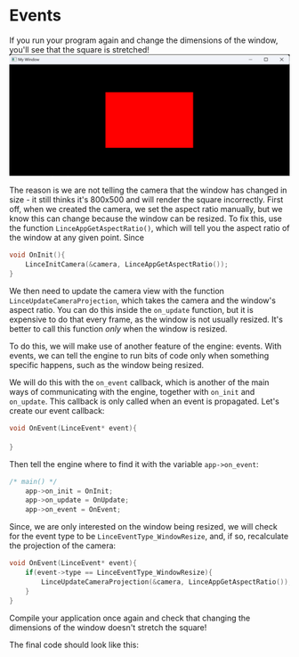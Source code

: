 # Events

If you run your program again and change the dimensions of the window, you'll see that the square is stretched!
![Red rectangle](images/red_rectangle.png)

The reason is we are not telling the camera that the window has changed in size - it still thinks it's 800x500 and will render the square incorrectly.
First off, when we created the camera, we set the aspect ratio manually,
but we know this can change because the window can be resized.
To fix this, use the function `LinceAppGetAspectRatio()`, which will tell you the
aspect ratio of the window at any given point.
Since 
```c
void OnInit(){
    LinceInitCamera(&camera, LinceAppGetAspectRatio());
}
```

We then need to update the camera view with the function `LinceUpdateCameraProjection`, which takes the camera and the window's aspect ratio.
You can do this inside the `on_update` function, but it is expensive to do that every frame, as the window is not usually resized.
It's better to call this function *only* when the window is resized.

To do this, we will make use of another feature of the engine: events.
With events, we can tell the engine to run bits of code only when something specific happens, such as the window being resized.

We will do this with the `on_event` callback, which is another of the main ways of communicating with the engine, together with `on_init` and `on_update`.
This callback is only called when an event is propagated.
Let's create our event callback:
```c
void OnEvent(LinceEvent* event){

}
```

Then tell the engine where to find it with the variable `app->on_event`:
```c
/* main() */
    app->on_init = OnInit;
    app->on_update = OnUpdate;
    app->on_event = OnEvent;
```

Since, we are only interested on the window being resized,
we will check for the event type to be `LinceEventType_WindowResize`,
and, if so, recalculate the projection of the camera:
```c
void OnEvent(LinceEvent* event){
    if(event->type == LinceEventType_WindowResize){
        LinceUpdateCameraProjection(&camera, LinceAppGetAspectRatio());
    }
}
```
Compile your application once again and check that changing the dimensions of the window
doesn't stretch the square!


The final code should look like this:


